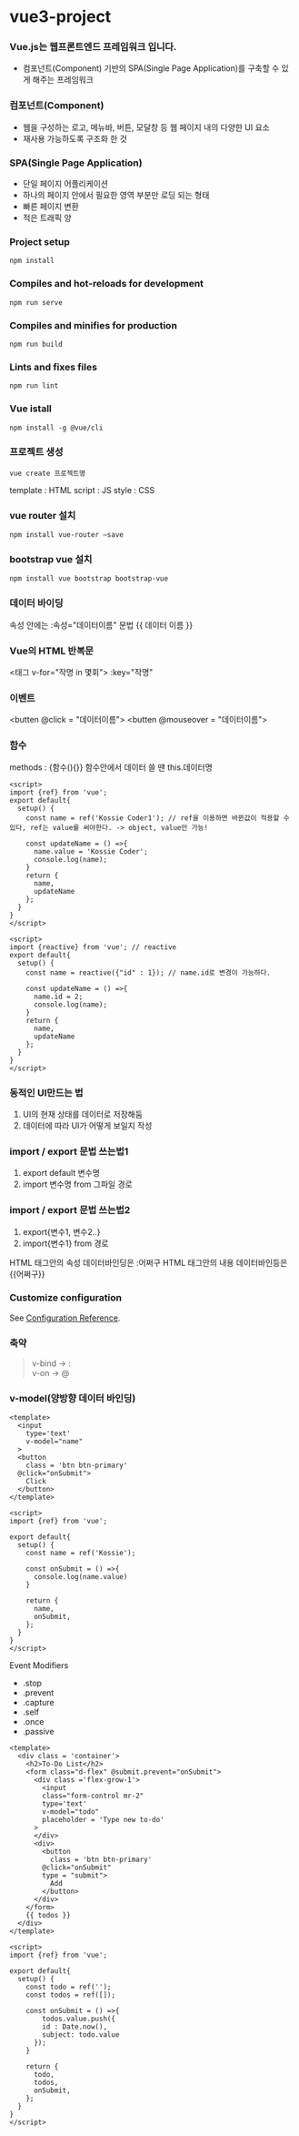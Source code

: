 # vue3-project
### Vue.js는 웹프론트엔드 프레임워크 입니다.

- 컴포넌트(Component) 기반의 SPA(Single Page Application)를 구축할 수 있게 해주는 프레임워크

### 컴포넌트(Component)

- 웹을 구성하는 로고, 메뉴바, 버튼, 모달창 등 웹 페이지 내의 다양한 UI 요소
- 재사용 가능하도록 구조화 한 것

### SPA(Single Page Application)

- 단일 페이지 어플리케이션
- 하나의 페이지 안에서 필요한 영역 부분만 로딩 되는 형태
- 빠른 페이지 변환
- 적은 트래픽 양

### Project setup
```
npm install
```

### Compiles and hot-reloads for development
```
npm run serve
```

### Compiles and minifies for production
```
npm run build
```

### Lints and fixes files
```
npm run lint
```
### Vue istall
```
npm install -g @vue/cli
```

### 프로젝트 생성
```
vue create 프로젝트명
```

template : HTML
script : JS
style : CSS

### vue router 설치
```
npm install vue-router —save
```
  
### bootstrap vue 설치
```
npm install vue bootstrap bootstrap-vue
```

### 데이터 바이딩

속성 안에는 :속성="데이터이름"
문법 {{ 데이터 이름 }}

### Vue의 HTML 반복문

<태그 v-for="작명 in 몇회"> :key="작명"

### 이벤트

<butten @click = "데이터이름"></button>
<butten @mouseover = "데이터이름"></button>

### 함수

methods : {함수(){}}
함수안에서 데이터 쓸 땐 this.데이터명
```
<script>
import {ref} from 'vue'; 
export default{
  setup() {
    const name = ref('Kossie Coder1'); // ref을 이용하면 바뀐값이 적용할 수 있다, ref는 value를 써야한다. -> object, value만 가능!
    
    const updateName = () =>{
      name.value = 'Kossie Coder';
      console.log(name);
    }
    return {
      name,
      updateName
    };
  }
}
</script>
```
```
<script>
import {reactive} from 'vue'; // reactive 
export default{
  setup() {
    const name = reactive({"id" : 1}); // name.id로 변경이 가능하다. 
    
    const updateName = () =>{
      name.id = 2;
      console.log(name);
    }
    return {
      name,
      updateName
    };
  }
}
</script>
```
  
### 동적인 UI만드는 법

1. UI의 현재 상태를 데이터로 저장해둠
2. 데이터에 따라 UI가 어떻게 보일지 작성

### import / export 문법 쓰는법1

1. export default 변수명
2. import 변수명 from 그파일 경로

### import / export 문법 쓰는법2

1. export{변수1, 변수2..}
2. import{변수1} from 경로

HTML 태그안의 속성 데이터바인딩은 :어쩌구
HTML 태그안의 내용 데이터바인등은 {{어쩌구}}

### Customize configuration
See [Configuration Reference](https://cli.vuejs.org/config/).

### 축약
> v-bind -> :  
> v-on -> @

### v-model(양방향 데이터 바인딩)
```
<template>
  <input
    type='text' 
    v-model="name" 
  >
  <button 
    class = 'btn btn-primary' 
  @click="onSubmit">
    Click
  </button>
</template>

<script>
import {ref} from 'vue';

export default{
  setup() {
    const name = ref('Kossie');
            
    const onSubmit = () =>{
      console.log(name.value)
    }
    
    return {
      name,
      onSubmit,
    };
  }
}
</script>
```
Event Modifiers
- .stop
- .prevent
- .capture
- .self
- .once
- .passive

```
<template>
  <div class = 'container'>
    <h2>To-Do List</h2>
    <form class="d-flex" @submit.prevent="onSubmit">
      <div class ='flex-grow-1'>
        <input
        class="form-control mr-2"
        type='text' 
        v-model="todo" 
        placeholder = 'Type new to-do'
      >
      </div>
      <div>
        <button 
          class = 'btn btn-primary' 
        @click="onSubmit"
        type = "submit">
          Add
        </button>
      </div>
    </form>
    {{ todos }}
  </div>  
</template>

<script>
import {ref} from 'vue';

export default{
  setup() {
    const todo = ref('');
    const todos = ref([]);
            
    const onSubmit = () =>{
        todos.value.push({
        id : Date.now(),
        subject: todo.value
      });
    }
    
    return {
      todo,
      todos,
      onSubmit,
    };
  }
}
</script>
```

